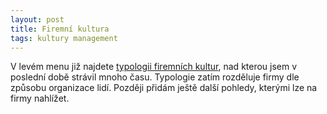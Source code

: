 ```yaml
---
layout: post
title: Firemní kultura
tags: kultury management
---
```


V levém menu již najdete [typologii firemních kultur](/firemni-kultura),
nad kterou jsem v poslední době strávil mnoho času. Typologie zatím rozděluje firmy dle
způsobu organizace lidí. Později přidám ještě další pohledy, kterými lze na firmy nahlížet.
